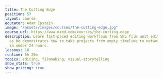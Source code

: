 ```yaml
---
title: The Cutting Edge
position: 57
layout: course
educator: Adam Epstein
image: "/assets/images/courses/the-cutting-edge.jpg"
course_url: https://www.mzed.com/courses/the-cutting-edge
description: Learn fast-paced editing workflows from SNL film unit editor Adam Epstein
  as he demonstrates how to take projects from empty timeline to network broadcast
  in under 24 hours.
lessons: 10
runtime: 5h 29m
topics: editing, filmmaking, visual-storytelling
show_stats: true
show_pricing: true
---
```


